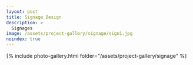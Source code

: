 ```yaml
---
layout: post
title: Signage Design
description: >
  Signages
image: /assets/project-gallery/signage/sign1.jpg
noindex: true
---
```


{% include photo-gallery.html folder="/assets/project-gallery/signage" %}